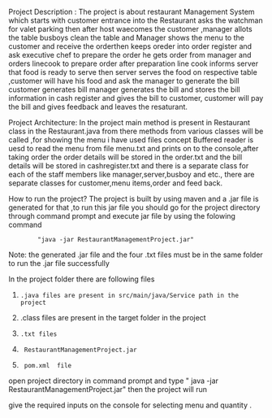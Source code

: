 Project Description :
     The project is about restaurant Management System which starts with customer entrance into the Restaurant asks the watchman for valet parking then after host waecomes the customer ,manager allots the table busboys clean the table and Manager shows the menu to the customer and  receive the orderthen keeps oreder into order register and ask executive chef to prepare the order he gets order from manager and orders linecook to prepare order after preparation line cook informs server that food is ready to serve then server serves the food on respective table ,customer will have his food and ask the manager to generate the bill customer generates bill manager generates the bill and stores the bill information in cash register and gives the bill to customer, customer will pay the bill and gives feedback and leaves the resaturant.
  
Project Architecture:
      In the project main method is present in Restaurant class in the Restaurant.java from there methods from various classes will be called ,for showing the menu i have used files concept Buffered reader is uesd to read the menu from file menu.txt and prints on to the console,after taking order the order details will be stored in the order.txt and the bill details will be stored in cashregister.txt and there is a separate class for each of the staff members like manager,server,busboy and etc., there are separate classes for customer,menu items,order and feed back.

How to run the project?
      The project is built by using maven  and a .jar file is generated for that ,to run this jar file you should go for the project directory through command prompt and execute jar file by using  the folowing command
       
            "java -jar RestaurantManagementProject.jar"

Note:     the generated .jar file and the four .txt files must be in the same folder to run the  .jar file successfully

In the project folder there are following files
1.     .java files are present in src/main/java/Service path in the project

2.    .class files are present in the target folder in the project

3.     .txt files

4.      RestaurantManagementProject.jar

5.      pom.xml  file
 
 open project directory in command prompt and type  " java -jar RestaurantManagementProject.jar" then the project will run

 give the required inputs on the console for selecting menu and quantity .

